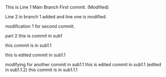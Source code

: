 This is Line 1 Main Branch First commit. (Modified)

Line 2 in branch 1 added and line one is modified.

modification 1 for second commit.


part 2
this is commit in sub1

this commit is in sub1.1

this is edited commit in sub1.1

modifying for another commit in sub1.1
this is edited commit in sub1.1 (edited in sub1.1.2)
this commit is in sub1.1.1
